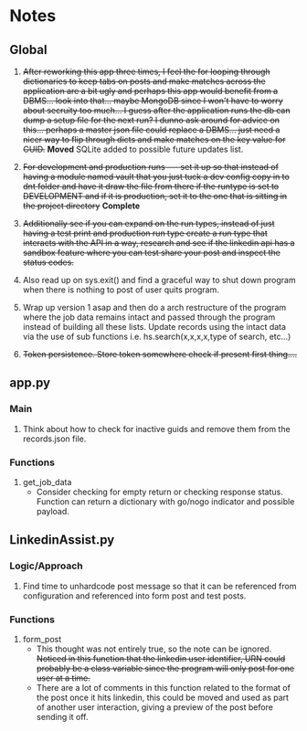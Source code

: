 # Notes

## Global

1. ~~After reworking this app three times, I feel the for looping through dictionaries to keep tabs on posts and make matches across the application are a bit ugly and perhaps this app would benefit from a DBMS... look into that... maybe MongoDB since I won't have to worry about secruity too much... I guess after the application runs the db can dump a setup file for the next run? I dunno ask around for advice on this... perhaps a master json file could replace a DBMS... just need a nicer way to flip through dicts and make matches on the key value for GUID.~~ __Moved__ SQLite added to possible future updates list.

2. ~~For development and production runs --- set it up so that instead of having a module named vault that you just tuck a dev config copy in to dnt folder and have it draw the file from there if the runtype is set to DEVELOPMENT and if it is production, set it to the one that is sitting in the project directory~~ __Complete__

3. ~~Additionally see if you can expand on the run types, instead of just having a test print and production run type create a run type that interacts with the API in a way, research and see if the linkedin api has a sandbox feature where you can test share your post and inspect the status codes.~~

4. Also read up on sys.exit() and find a graceful way to shut down program when there is nothing to post of user quits program.

5. Wrap up version 1 asap and then do a arch restructure of the program where the job data remains intact and passed through the program instead of building all these lists. Update records using the intact data via the use of sub functions i.e. hs.search(x,x,x,x,type of search, etc...)

6. ~~Token persistence. Store token somewhere check if present first thing....~~  

## app.py

### Main

1. Think about how to check for inactive guids and remove them from the records.json file.

### Functions

1. get_job_data
    - Consider checking for empty return or checking response status. Function can return a dictionary with go/nogo indicator and possible payload.

## LinkedinAssist.py

### Logic/Approach

1. Find time to unhardcode post message so that it can be referenced from configuration and referenced into form post and test posts.

### Functions

1. form_post
    - This thought was not entirely true, so the note can be ignored. ~~Noticed in this function that the linkedin user identifier, URN could probably be a class variable since the program will only post for one user at a time.~~
    - There are a lot of comments in this function related to the format of the post once it hits linkedin, this could be moved and used as part of another user interaction, giving a preview of the post before sending it off.
